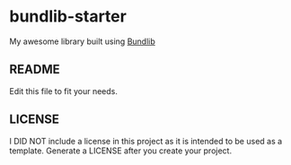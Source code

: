 # bundlib-starter

My awesome library built using [Bundlib](https://github.com/manferlo81/bundlib)

## README

Edit this file to fit your needs.

## LICENSE

I DID NOT include a license in this project as it is intended to be used as a template. Generate a LICENSE after you create your project.
